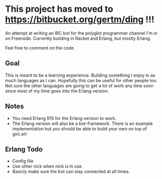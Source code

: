 This project has moved to https://bitbucket.org/gertm/ding !!!
==============================================================

An attempt at writing an IRC bot for the polyglot programmer channel I'm in on Freenode.
Currently building in Racket and Erlang, but mostly Erlang.

Feel free to comment on the code.

Goal
----

This is meant to be a learning experience. Building something I enjoy in as much languages as I can.
Hopefully this can be useful for other people too.
Not sure the other languages are going to get a lot of work any time soon since most of my time goes into the Erlang version.


Notes
-----
* You need Erlang R15 for the Erlang version to work.
* The Erlang version will also be a bot-framework. There is an example implementation but you should be able to build your own on top of girc.erl

Erlang Todo
-----------

* Config file
* Use other nick when nick is in use.
* Basicly make sure the bot can stay connected at all times.
